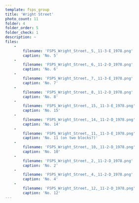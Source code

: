 ```yaml
---
template: fsps_group
title: 'Wright Street'
photo_count: 11
folder: 4
folder_order: 5
folder_check: 1
description: ~
files:
    -
        filename: 'FSPS_Wright_Street,_5,_11-3-E_1978.png'
        caption: 'No. 5'
    -
        filename: 'FSPS_Wright_Street,_6,_11-2-D_1978.png'
        caption: 'No. 6'
    -
        filename: 'FSPS_Wright_Street,_7,_11-3-E_1978.png'
        caption: 'No. 7'
    -
        filename: 'FSPS_Wright_Street,_8,_11-2-D_1978.png'
        caption: 'No. 8'
    -
        filename: 'FSPS_Wright_Street,_15,_11-3-E_1978.png'
        caption: 'No. 15'
    -
        filename: 'FSPS_Wright_Street,_14,_11-2-D_1978.png'
        caption: 'No. 14'
    -
        filename: 'FSPS_Wright_Street,_11,_11-3-E_1978.png'
        caption: 'No. 11 (on two blocks?)'
    -
        filename: 'FSPS_Wright_Street,_10,_11-2-D_1978.png'
        caption: 'No. 10'
    -
        filename: 'FSPS_Wright_Street,_2,_11-2-D_1978.png'
        caption: 'No. 2'
    -
        filename: 'FSPS_Wright_Street,_4,_11-2-D_1978.png'
        caption: 'No. 4'
    -
        filename: 'FSPS_Wright_Street,_12,_11-2-D_1978.png'
        caption: 'No. 12'
---
```


